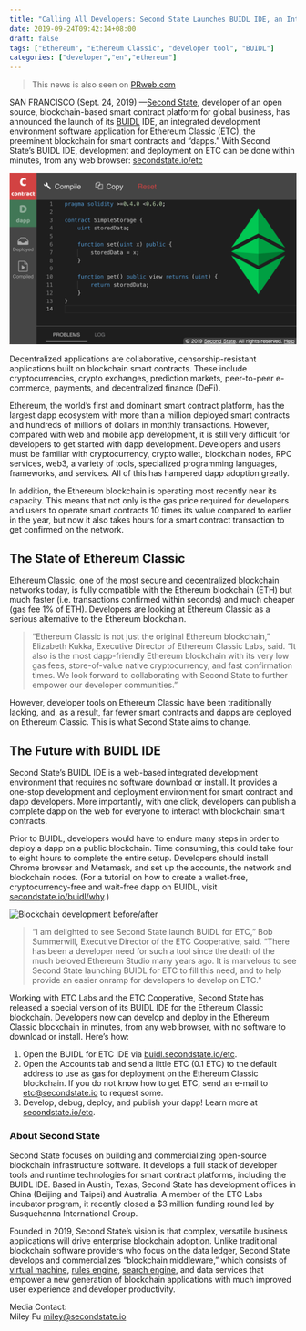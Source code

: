 ```yaml
---
title: "Calling All Developers: Second State Launches BUIDL IDE, an Integrated Development Environment Software Application, for Ethereum Classic Blockchain"
date: 2019-09-24T09:42:14+08:00
draft: false
tags: ["Ethereum", "Ethereum Classic", "developer tool", "BUIDL"]
categories: ["developer","en","ethereum"]
---
```

> This news is also seen on [PRweb.com](https://www.prweb.com/releases/second_state_launches_buidl_ide_for_ethereum_classic/prweb16593043.htm)

SAN FRANCISCO (Sept. 24, 2019) —[Second State](https://www.secondstate.io/), developer of an open source, blockchain-based smart contract platform for global business, has announced the launch of its [BUIDL](https://buidl.secondstate.io/) IDE, an integrated development environment software application for Ethereum Classic (ETC), the preeminent blockchain for smart contracts and “dapps.” With Second State’s BUIDL IDE, development and deployment on ETC can be done within minutes, from any web browser: [secondstate.io/etc](https://www.secondstate.io/etc)  

![BUIDL for ETC](/images/20190925-BUIDL-for-ETC-01.png)
 
Decentralized applications are collaborative, censorship-resistant applications built on blockchain smart contracts. These include cryptocurrencies, crypto exchanges, prediction markets, peer-to-peer e-commerce, payments, and decentralized finance (DeFi).
 
Ethereum, the world’s first and dominant smart contract platform, has the largest dapp ecosystem with more than a million deployed smart contracts and hundreds of millions of dollars in monthly transactions. However, compared with web and mobile app development, it is still very difficult for developers to get started with dapp development. Developers and users must be familiar with cryptocurrency, crypto wallet, blockchain nodes, RPC services, web3, a variety of tools, specialized programming languages, frameworks, and services. All of this has hampered dapp adoption greatly.
 
In addition, the Ethereum blockchain is operating most recently near its capacity. This means that not only is the gas price required for developers and users to operate smart contracts 10 times its value compared to earlier in the year, but now it also takes hours for a smart contract transaction to get confirmed on the network.
 
## The State of Ethereum Classic
Ethereum Classic, one of the most secure and decentralized blockchain networks today, is fully compatible with the Ethereum blockchain (ETH) but much faster (i.e. transactions confirmed within seconds) and much cheaper (gas fee 1% of ETH). Developers are looking at Ethereum Classic as a serious alternative to the Ethereum blockchain.
 
> “Ethereum Classic is not just the original Ethereum blockchain,” Elizabeth Kukka, Executive Director of Ethereum Classic Labs, said. “It also is the most dapp-friendly Ethereum blockchain with its very low gas fees, store-of-value native cryptocurrency, and fast confirmation times. We look forward to collaborating with Second State to further empower our developer communities.”
 
However, developer tools on Ethereum Classic have been traditionally lacking, and, as a result, far fewer smart contracts and dapps are deployed on Ethereum Classic. This is what Second State aims to change.
 
## The Future with BUIDL IDE
Second State’s BUIDL IDE is a web-based integrated development environment that requires no software download or install. It provides a one-stop development and deployment environment for smart contract and dapp developers. More importantly, with one click, developers can publish a complete dapp on the web for everyone to interact with blockchain smart contracts.
 
Prior to BUIDL, developers would have to endure many steps in order to deploy a dapp on a public blockchain. Time consuming, this could take four to eight hours to complete the entire setup. Developers should install Chrome browser and Metamask, and set up the accounts, the network and blockchain nodes. (For a tutorial on how to create a wallet-free, cryptocurrency-free and wait-free dapp on BUIDL, visit [secondstate.io/buidl/why](https://www.secondstate.io/buidl/why).)

![Blockchain development before/after](/images/20190925-BUIDL-for-ETC-02.png)
 
> “I am delighted to see Second State launch BUIDL for ETC,” Bob Summerwill, Executive Director of the ETC Cooperative, said. “There has been a developer need for such a tool since the death of the much beloved Ethereum Studio many years ago. It is marvelous to see Second State launching BUIDL for ETC to fill this need, and to help provide an easier onramp for developers to develop on ETC.”
 
Working with ETC Labs and the ETC Cooperative, Second State has released a special version of its BUIDL IDE for the Ethereum Classic blockchain. Developers now can develop and deploy in the Ethereum Classic blockchain in minutes, from any web browser, with no software to download or install. Here’s how:
 
1. Open the BUIDL for ETC IDE via [buidl.secondstate.io/etc](https://buidl.secondstate.io/etc).
2. Open the Accounts tab and send a little ETC (0.1 ETC) to the default address to use as gas for deployment on the Ethereum Classic blockchain. If you do not know how to get ETC, send an e-mail to etc@secondstate.io to request some.
3. Develop, debug, deploy, and publish your dapp! Learn more at [secondstate.io/etc](https://www.secondstate.io/etc).  
 
### About Second State
Second State focuses on building and commercializing open-source blockchain infrastructure software. It develops a full stack of developer tools and runtime technologies for smart contract platforms, including the BUIDL IDE. Based in Austin, Texas, Second State has development offices in China (Beijing and Taipei) and Australia. A member of the ETC Labs incubator program, it recently closed a $3 million funding round led by Susquehanna International Group.
 
Founded in 2019, Second State’s vision is that complex, versatile business applications will drive enterprise blockchain adoption. Unlike traditional blockchain software providers who focus on the data ledger, Second State develops and commercializes “blockchain middleware,” which consists of [virtual machine](https://github.com/second-state/lityvm), [rules engine](https://www.litylang.org/business_rules/), [search engine](https://github.com/second-state/smart-contract-search-engine), and data services that empower a new generation of blockchain applications with much improved user experience and developer productivity. 
 
Media Contact:  	
Miley Fu
miley@secondstate.io
